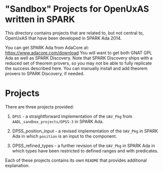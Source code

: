 "Sandbox" Projects for OpenUxAS written in SPARK
================================================================================

This directory contains projects that are related to, but not central to,
OpenUxAS that have been developed in SPARK Ada 2014.

You can get SPARK Ada from AdaCore at: https://www.adacore.com/download You will
want to get both GNAT GPL Ada as well as SPARK Discovery. Note that SPARK
Discovery ships with a reduced set of theorem provers, so you may not be able to
fully replicate the success described here. You can manually install and add
theorem provers to SPARK Discovery, if needed.

# Projects #

There are three projects provided:

1. `DPSS` - a straightforward implementation of the `UAV_Pkg` from
   `AADL_sandbox_projects/DPSS-3` in SPARK Ada.

2. DPSS_position_input - a revised implementation of the `UAV_Pkg` in SPARK Ada
   in which `position` is an input to the component.

3. DPSS_refined_types - a further revision of the `UAV_Pkg` in SPARK Ada in
   which types have been restricted to defined ranges and with predicates.

Each of these projects contains its own `README` that provides additional
explanation.

